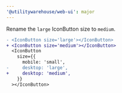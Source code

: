 ```yaml
---
'@utilitywarehouse/web-ui': major
---
```


Rename the `large` IconButton size to `medium`.

```diff
- <IconButton size='large'></IconButton>
+ <IconButton size='medium'></IconButton>
  <IconButton
    size={{
      mobile: 'small',
-     desktop: 'large',
+     desktop: 'medium',
    }}
  ></IconButton>
```
